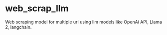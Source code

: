 # web_scrap_llm
Web scraping model for multiple url using llm models like OpenAi API, Llama 2, langchain.
